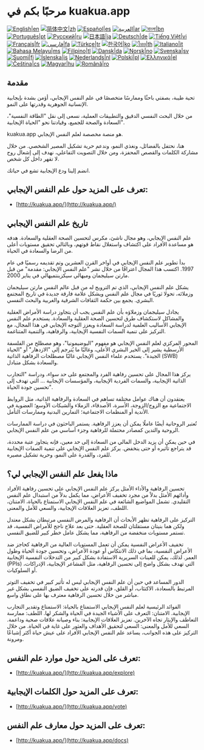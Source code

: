 # مرحبًا بكم في kuakua.app

[![English|en](https://img.shields.io/badge/lang-en-green.svg)](README.md)
[![简体中文|zh](https://img.shields.io/badge/lang-zh-red.svg)](README.zh.md)
[![Español|es](https://img.shields.io/badge/lang-es-yellow.svg)](README.es.md)
[![العربية|ar](https://img.shields.io/badge/lang-ar-lightgrey.svg)](README.ar.md)
[![বাংলা|bn](https://img.shields.io/badge/lang-bn-blue.svg)](README.bn.md)
[![Português|pt](https://img.shields.io/badge/lang-pt-brightgreen.svg)](README.pt.md)
[![Русский|ru](https://img.shields.io/badge/lang-ru-darkblue.svg)](README.ru.md)
[![日本語|ja](https://img.shields.io/badge/lang-ja-orange.svg)](README.ja.md)
[![Deutsch|de](https://img.shields.io/badge/lang-de-black.svg)](README.de.md)
[![Tiếng Việt|vi](https://img.shields.io/badge/lang-vi-darkgreen.svg)](README.vi.md)
[![Français|fr](https://img.shields.io/badge/lang-fr-blue.svg)](README.fr.md)
[![فارسی|fa](https://img.shields.io/badge/lang-fa-purple.svg)](README.fa.md)
[![Türkçe|tr](https://img.shields.io/badge/lang-tr-darkred.svg)](README.tr.md)
[![한국어|ko](https://img.shields.io/badge/lang-ko-cyan.svg)](README.ko.md)
[![ไทย|th](https://img.shields.io/badge/lang-th-gold.svg)](README.th.md)
[![Italiano|it](https://img.shields.io/badge/lang-it-darkorange.svg)](README.it.md)
[![Bahasa Melayu|ms](https://img.shields.io/badge/lang-ms-teal.svg)](README.ms.md)
[![Filipino|tl](https://img.shields.io/badge/lang-tl-pink.svg)](README.tl.md)
[![Dansk|da](https://img.shields.io/badge/lang-da-darkblue.svg)](README.da.md)
[![Norsk|no](https://img.shields.io/badge/lang-no-lightblue.svg)](README.no.md)
[![Svenska|sv](https://img.shields.io/badge/lang-sv-darkgreen.svg)](README.sv.md)
[![Suomi|fi](https://img.shields.io/badge/lang-fi-blue.svg)](README.fi.md)
[![Íslenska|is](https://img.shields.io/badge/lang-is-darkred.svg)](README.is.md)
[![Nederlands|nl](https://img.shields.io/badge/lang-nl-orange.svg)](README.nl.md)
[![Polski|pl](https://img.shields.io/badge/lang-pl-purple.svg)](README.pl.md)
[![Ελληνικά|el](https://img.shields.io/badge/lang-el-lightblue.svg)](README.el.md)
[![Čeština|cs](https://img.shields.io/badge/lang-cs-darkblue.svg)](README.cs.md)
[![Magyar|hu](https://img.shields.io/badge/lang-hu-red.svg)](README.hu.md)
[![Română|ro](https://img.shields.io/badge/lang-ro-green.svg)](README.ro.md)

## مقدمة

تحية طيبة، بصفتي باحثًا وممارسًا متخصصًا في علم النفس الإيجابي، أؤمن بشدة بإيجابية الإنسانية الجوهرية وقدرتها على النمو.

من خلال البحث النفسي الدقيق والتطبيقات العملية، نسعى إلى نقل "الطاقة النفسية"، السعادة والصحة للجميع، وقيادتنا نحو "الحياة الإيجابية".

kuakua.app هو منصة مخصصة لعلم النفس الإيجابي.

هنا، نحتفل بالفضائل، ونغذي النمو، وندعم حرية تشكيل المصير الشخصي. من خلال مشاركة الكلمات والقصص المحفزة، ومن خلال التصويت التفاعلي، نهدف إلى إشعال روح لا تقهر داخل كل شخص.

انضم إلينا ودع الإيجابية تشع في حياتك.

## تعرف على المزيد حول علم النفس الإيجابي:

- [http://kuakua.app/](http://kuakua.app/)

## تاريخ علم النفس الإيجابي

علم النفس الإيجابي، وهو مجال ناشئ، مكرس لتحسين الصحة العقلية والسعادة. هدفه هو مساعدة الأفراد على اكتشاف واستغلال نقاط قوتهم، وبالتالي تحقيق مستويات أعلى من الرضا والسعادة في الحياة.

بدأ تطوير علم النفس الإيجابي في أواخر القرن العشرين وتم تقديمه رسميًا في عام 1997. اكتسب هذا المجال اعترافًا من خلال نشر "علم النفس الإيجابي: مقدمة" من قبل مارتن سيليجمان وميهالي سيكزينتميهالي في يناير 2000.

يشكل علم النفس الإيجابي، الذي تم الترويج له من قبل عالم النفس مارتن سيليجمان وزملائه، تحولا ثوريًا في مجال علم النفس ويشكل علامة فارقة جديدة في تاريخ المجتمع البشري. يجمع بين حكمة الثقافات الشرقية والغربية والبحث النفسي.

يجادل سيليجمان وزملاؤه بأن علم النفس يجب أن يتجاوز دراسة الأمراض العقلية والمشاكل لاستكشاف طرق لتحسين الصحة العقلية والسعادة. يستخدم علم النفس الإيجابي الأساليب العلمية لدراسة السعادة ويعزز التوجه الإيجابي في هذا المجال، مع التركيز على تنمية السمات النفسية الإيجابية، والرفاهية، والتنمية المتناغمة.

المحور المركزي لعلم النفس الإيجابي هو مفهوم "اليوضيمونيا"، وهو مصطلح من الفلسفة الأرسطية يشير إلى الخير البشري الأعلى، وغالبًا ما يُترجم إلى "الازدهار" أو "الحياة الجيدة". يستخدم علماء النفس الإيجابي غالبًا مصطلحات الرفاهية الذاتية (SWB) والسعادة بشكل متبادل.

يركز هذا المجال على تحسين رفاهية الفرد والمجتمع على حد سواء، ودراسة "التجارب الذاتية الإيجابية، والسمات الفردية الإيجابية، والمؤسسات الإيجابية ... التي تهدف إلى تحسين جودة الحياة".

يعتقدون أن هناك عوامل مختلفة تساهم في السعادة والرفاهية الذاتية، مثل الروابط الاجتماعية مع الزوج/الزوجة، الأسرة، الأصدقاء، الزملاء والشبكات الأوسع؛ العضوية في الأندية أو المنظمات الاجتماعية؛ التمارين البدنية وممارسات التأمل.

تُعتبر الروحانية أيضًا عاملًا يمكن أن يعزز الرفاهية. يستمر الباحثون في دراسة الممارسات الروحية والتدين كمصادر محتملة للرفاهية وجزء أساسي من علم النفس الإيجابي.

في حين يمكن أن يزيد الدخل المالي من السعادة إلى حد معين، فإنه يتجاوز عتبة محددة، قد يتراجع تأثيره أو حتى ينخفض. يركز علم النفس الإيجابي على تنمية الصفات الإيجابية للفرد، والقدرة على النمو، وحرية تشكيل مصيره.

## ماذا يفعل علم النفس الإيجابي لي؟

تحسين الرفاهية والأداء الأمثل يركز علم النفس الإيجابي على تحسين رفاهية الأفراد وأدائهم الأمثل بدلاً من مجرد تخفيف الأعراض، مما يكمل بدلاً من استبدال علم النفس التقليدي. تشمل المواضيع الشائعة في علم النفس الإيجابي الاستمتاع بالحياة، الامتنان، اللطف، تعزيز العلاقات الإيجابية، والسعي للأمل والمعنى.

التركيز على الرفاهية تظهر الأبحاث أن الرفاهية والمرض النفسي مرتبطان بشكل معتدل ولكن هما بنيتان مستقلتان للصحة العقلية. حتى بعد علاج ناجح للأمراض النفسية، قد تستمر مستويات منخفضة من الرفاهية، مما يشكل عامل خطر كبير للضيق النفسي.

تخفيف الأعراض النفسية يمكن أن تعمل المستويات العالية من الرفاهية كحاجز ضد الأعراض النفسية، بما في ذلك الانتكاس أو عودة الأعراض، وتحسين جودة الحياة وطول العمر. لذلك، يمكن للعينات السريرية الاستفادة بشكل كبير من التدخلات النفسية الإيجابية (PPIs) التي تهدف بشكل واضح إلى تحسين الرفاهية، مثل المشاعر الإيجابية، الإدراكات، أو السلوكيات.

الدور المساعد في حين أن علم النفس الإيجابي ليس له تأثير كبير في تخفيف التوتر المرتبط بالسعادة، الاكتئاب، أو القلق، فإن قدرته على تخفيف الضيق النفسي بشكل غير مباشر من خلال تحسين الرفاهية معترف بها على نطاق واسع.

الفوائد الرئيسية لعلم النفس الإيجابي الاستمتاع بالحياة: الاستمتاع وتقدير التجارب الإيجابية. الامتنان: التعرف على الأشياء الجيدة في الحياة والشكر لها. اللطف: ممارسة التعاطف والإيثار تجاه الآخرين. تعزيز العلاقات الإيجابية: بناء وصيانة علاقات صحية وداعمة. السعي للأمل والمعنى: السعي لتحقيق الأهداف والعثور على غاية في الحياة. من خلال التركيز على هذه الجوانب، يساعد علم النفس الإيجابي الأفراد على عيش حياة أكثر إشباعًا ومرونة.

## تعرف على المزيد حول موارد علم النفس:

- [http://kuakua.app/](http://kuakua.app/explore)

## تعرف على المزيد حول الكلمات الإيجابية:

- [http://kuakua.app/](http://kuakua.app/vote)

## تعرف على المزيد حول معارف علم النفس:

- [http://kuakua.app/](http://kuakua.app/docs)

